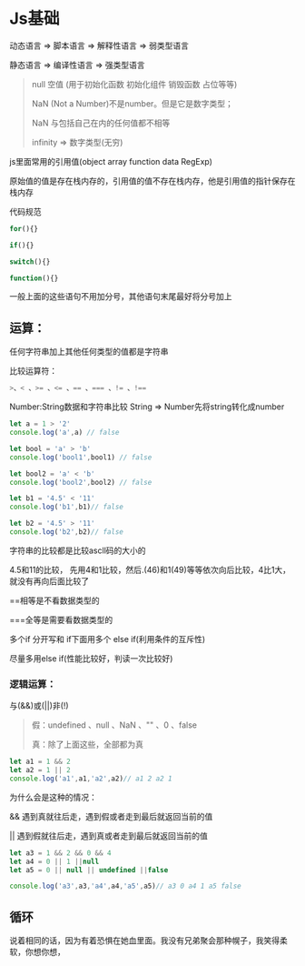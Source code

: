 # Js基础

动态语言 => 脚本语言 => 解释性语言 => 弱类型语言

静态语言 => 编译性语言 => 强类型语言



> null 空值 (用于初始化函数 初始化组件 销毁函数 占位等等)
>
> NaN (Not a Number)不是number。但是它是数字类型；
>
> NaN 与包括自己在内的任何值都不相等
>
> infinity => 数字类型(无穷)



js里面常用的引用值(object array function data RegExp)

原始值的值是存在栈内存的，引用值的值不存在栈内存，他是引用值的指针保存在栈内存



代码规范

~~~js
for(){}

if(){}

switch(){}

function(){}
~~~

一般上面的这些语句不用加分号，其他语句末尾最好将分号加上



## 运算：

任何字符串加上其他任何类型的值都是字符串

比较运算符：

```js
>、< 、>= 、<= 、== 、=== 、!= 、!==
```

Number:String数据和字符串比较  String => Number先将string转化成number

```js
let a = 1 > '2'
console.log('a',a) // false

let bool = 'a' > 'b'
console.log('bool1',bool1) // false

let bool2 = 'a' < 'b'
console.log('bool2',bool2) // false

let b1 = '4.5' < '11'
console.log('b1',b1)// false

let b2 = '4.5' > '11'
console.log('b2',b2)// false
```



字符串的比较都是比较ascll码的大小的

4.5和11的比较， 先用4和1比较，然后.(46)和1(49)等等依次向后比较，4比1大，就没有再向后面比较了

==相等是不看数据类型的

===全等是需要看数据类型的



多个if 分开写和 if下面用多个 else if(利用条件的互斥性)

尽量多用else if(性能比较好，判读一次比较好)

### 逻辑运算： 

与(&&)或(||)非(!)

> 假：undefined 、null 、NaN 、"" 、0 、false
>
> 真：除了上面这些，全部都为真

~~~js
let a1 = 1 && 2
let a2 = 1 || 2
console.log('a1',a1,'a2',a2)// a1 2 a2 1
~~~

为什么会是这种的情况：

&& 遇到真就往后走，遇到假或者走到最后就返回当前的值

|| 遇到假就往后走，遇到真或者走到最后就返回当前的值

~~~js
let a3 = 1 && 2 && 0 && 4
let a4 = 0 || 1 ||null
let a5 = 0 || null || undefined ||false

console.log('a3',a3,'a4',a4,'a5',a5)// a3 0 a4 1 a5 false
~~~

## 循环

说着相同的话，因为有着恐惧在她血里面。我没有兄弟聚会那种幌子，我笑得柔软，你想你想，